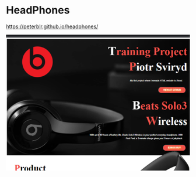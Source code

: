 # HeadPhones

https://peterblr.github.io/headphones/

![image](https://github.com/Peterblr/html-to-react/blob/master/src/HeadPhones.png)
